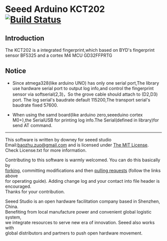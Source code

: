 # Seeed Arduino KCT202  [![Build Status](https://travis-ci.com/Seeed-Studio/Seeed_Arduino_KCT202.svg?branch=master)](https://travis-ci.com/Seeed-Studio/Seeed_Arduino_KCT202)

## Introduction
The KCT202 is a integrated fingerprint,which based on BYD's fingerprint sensor BF5325 and a cortex M4 MCU GD32FFPRTG


## Notice
* Since atmega328(like arduino UNO) has only one serial port,The library use hardware serial port to output log info,and control the fingerprint sensor via softserial(2,3)，So the grove cable should attach to (D2,D3) port. The log serial's baudrate default 115200,The transport serial's baudrate fixed 57600.   


* When using the samd board(like arduino zero,seeeduino cortex M0+),the SerialUSB for printing log info.The Serial(defined in library)for send AT command.  



***
This software is written by downey  for seeed studio<br>
Email:baozhu.zuo@gmail.com
and is licensed under [The MIT License](http://opensource.org/licenses/mit-license.php). Check License.txt for more information.<br>

Contributing to this software is warmly welcomed. You can do this basically by<br>
[forking](https://help.github.com/articles/fork-a-repo), committing modifications and then [pulling requests](https://help.github.com/articles/using-pull-requests) (follow the links above<br>
for operating guide). Adding change log and your contact into file header is encouraged.<br>
Thanks for your contribution.

Seeed Studio is an open hardware facilitation company based in Shenzhen, China. <br>
Benefiting from local manufacture power and convenient global logistic system, <br>
we integrate resources to serve new era of innovation. Seeed also works with <br>
global distributors and partners to push open hardware movement.<br>



